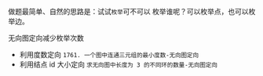 做题最简单、自然的思路是：试试`枚举`可不可以
枚举谁呢？可以枚举点，也可以枚举边。

无向图定向减少枚举次数

- 利用度数定向
  `1761. 一个图中连通三元组的最小度数-无向图定向`
- 利用结点 id 大小定向
  `求无向图中长度为 3 的不同环的数量-无向图定向`
